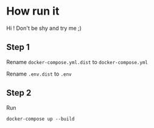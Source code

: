 # How run it

Hi ! Don't be shy and try me ;)

## Step 1

Rename `docker-compose.yml.dist` to `docker-compose.yml`

Rename `.env.dist` to `.env`

## Step 2

Run

`docker-compose up --build`